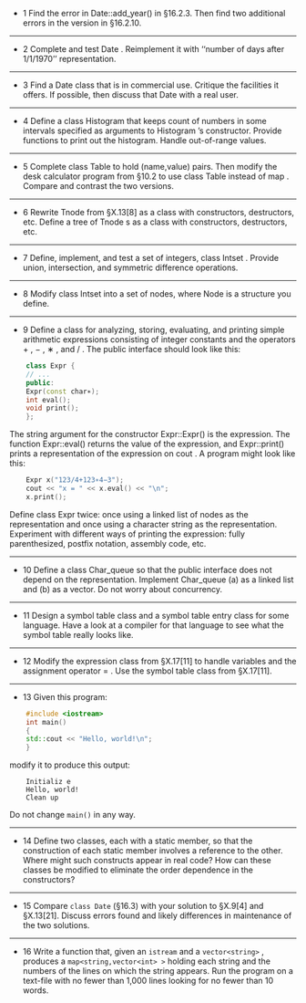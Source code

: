 * 1 Find the error in Date::add_year() in §16.2.3. Then find two additional errors in the version in §16.2.10.

---

* 2 Complete and test Date . Reimplement it with ‘‘number of days after 1/1/1970’’ representation.

---

* 3 Find a Date class that is in commercial use. Critique the facilities it offers. If possible, then discuss that Date with a real user.

---

* 4 Define a class Histogram that keeps count of numbers in some intervals specified as arguments to Histogram ’s constructor. Provide functions to print out the histogram. Handle out-of-range values.

---

* 5 Complete class Table to hold (name,value) pairs. Then modify the desk calculator program from §10.2 to use class Table instead of map . Compare and contrast the two versions.

---

* 6 Rewrite Tnode from §X.13[8] as a class with constructors, destructors, etc. Define a tree of Tnode s as a class with constructors, destructors, etc.

---

* 7 Define, implement, and test a set of integers, class Intset . Provide union, intersection, and symmetric difference operations.

---

* 8 Modify class Intset into a set of nodes, where Node is a structure you define.

---

* 9 Define a class for analyzing, storing, evaluating, and printing simple arithmetic expressions consisting of integer constants and the operators + , − , ∗ , and / . The public interface should look like this:
```c++
    class Expr {
    // ...
    public:
    Expr(const char∗);
    int eval();
    void print();
    };
```
The string argument for the constructor Expr::Expr() is the expression. The function Expr::eval() returns the value of the expression, and Expr::print() prints a representation of the expression on cout . A program might look like this:
```c++
    Expr x("123/4+123∗4−3");
    cout << "x = " << x.eval() << "\n";
    x.print();
```
Define class Expr twice: once using a linked list of nodes as the representation and once using a character string as the representation. Experiment with different ways of printing the expression: fully parenthesized, postfix notation, assembly code, etc.

---

* 10 Define a class Char_queue so that the public interface does not depend on the representation. Implement Char_queue (a) as a linked list and (b) as a vector. Do not worry about concurrency.

---

* 11 Design a symbol table class and a symbol table entry class for some language. Have a look at a compiler for that language to see what the symbol table really looks like.

---

* 12 Modify the expression class from §X.17[11] to handle variables and the assignment operator = . Use the symbol table class from §X.17[11].

---

* 13 Given this program:
```c++
    #include <iostream>
    int main()
    {
    std::cout << "Hello, world!\n";
    }
```
modify it to produce this output:
```
    Initializ e
    Hello, world!
    Clean up
```
Do not change `main()` in any way.

---

* 14 Define two classes, each with a static member, so that the construction of each static member involves a reference to the other. Where might such constructs appear in real code? How can these classes be modified to eliminate the order dependence in the constructors?

---

* 15 Compare `class Date` (§16.3) with your solution to §X.9[4] and §X.13[21]. Discuss errors found and likely differences in maintenance of the two solutions.

---

* 16 Write a function that, given an `istream` and a `vector<string>` , produces a `map<string,vector<int> >` holding each string and the numbers of the lines on which the string appears. Run the program on a text-file with no fewer than 1,000 lines looking for no fewer than 10 words.